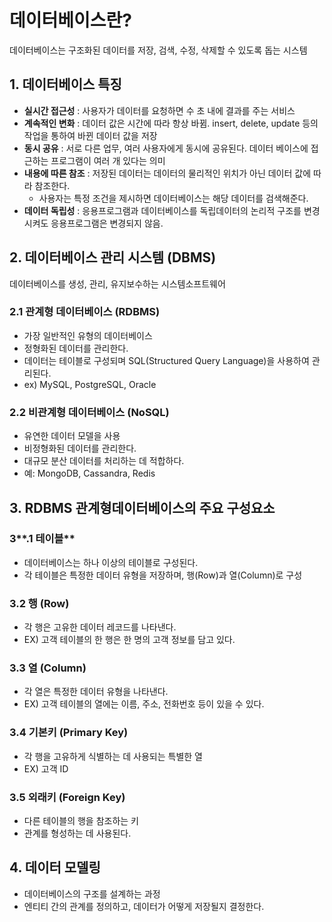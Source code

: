 # 데이터베이스란?

데이터베이스는 구조화된 데이터를 저장, 검색, 수정, 삭제할 수 있도록 돕는 시스템

## 1. 데이터베이스 특징

- **실시간 접근성** : 사용자가 데이터를 요청하면 수 초 내에 결과를 주는 서비스
- **계속적인 변화** : 데이터 값은 시간에 따라 항상 바뀜. insert, delete, update 등의 작업을 통하여 바뀐 데이터 값을 저장
- **동시 공유** : 서로 다른 업무, 여러 사용자에게 동시에 공유된다. 데이터 베이스에 접근하는 프로그램이 여러 개 있다는 의미
- **내용에 따른 참조** : 저장된 데이터는 데이터의 물리적인 위치가 아닌 데이터 값에 따라 참조한다.
    - 사용자는 특정 조건을 제시하면 데이터베이스는 해당 데이터를 검색해준다.
- **데이터 독립성** : 응용프로그램과 데이터베이스를 독립데이터의 논리적 구조를 변경시켜도 응용프로그램은 변경되지 않음.

## 2. **데이터베이스 관리 시스템 (DBMS)**

데이터베이스를 생성, 관리, 유지보수하는 시스템소프트웨어

### 2.**1 관계형 데이터베이스 (RDBMS)**

- 가장 일반적인 유형의 데이터베이스
- 정형화된 데이터를 관리한다.
- 데이터는 테이블로 구성되며 SQL(Structured Query Language)을 사용하여 관리된다.
- ex) MySQL, PostgreSQL, Oracle

### 2.**2 비관계형 데이터베이스 (NoSQL)**

- 유연한 데이터 모델을 사용
- 비정형화된 데이터를 관리한다.
- 대규모 분산 데이터를 처리하는 데 적합하다.
- 예: MongoDB, Cassandra, Redis

## 3. RDBMS 관계형**데이터베이스의 주요 구성요소**

### 3**.1 테이블**

- 데이터베이스는 하나 이상의 테이블로 구성된다.
- 각 테이블은 특정한 데이터 유형을 저장하며, 행(Row)과 열(Column)로 구성

### 3.2 **행 (Row)**

- 각 행은 고유한 데이터 레코드를 나타낸다.
- EX) 고객 테이블의 한 행은 한 명의 고객 정보를 담고 있다.

### 3.3 **열 (Column)**

- 각 열은 특정한 데이터 유형을 나타낸다.
- EX) 고객 테이블의 열에는 이름, 주소, 전화번호 등이 있을 수 있다.

### 3.4 **기본키 (Primary Key)**

- 각 행을 고유하게 식별하는 데 사용되는 특별한 열
- EX) 고객 ID

### 3.5 **외래키 (Foreign Key)**

- 다른 테이블의 행을 참조하는 키
- 관계를 형성하는 데 사용된다.

## 4. **데이터 모델링**

- 데이터베이스의 구조를 설계하는 과정
- 엔티티 간의 관계를 정의하고, 데이터가 어떻게 저장될지 결정한다.